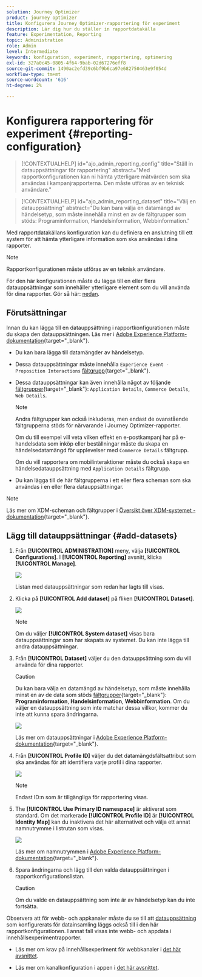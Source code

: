```yaml
---
solution: Journey Optimizer
product: journey optimizer
title: Konfigurera Journey Optimizer-rapportering för experiment
description: Lär dig hur du ställer in rapportdatakälla
feature: Experimentation, Reporting
topic: Administration
role: Admin
level: Intermediate
keywords: konfiguration, experiment, rapportering, optimering
exl-id: 327a0c45-0805-4f64-9bab-02d67276eff8
source-git-commit: 1490ac2efd39c6bf9b6ca97e682750463e9f054d
workflow-type: tm+mt
source-wordcount: '616'
ht-degree: 2%

---
```


# Konfigurera rapportering för experiment {#reporting-configuration}

>[!CONTEXTUALHELP]
>id="ajo_admin_reporting_config"
>title="Ställ in datauppsättningar för rapportering"
>abstract="Med rapportkonfigurationen kan ni hämta ytterligare mätvärden som ska användas i kampanjrapporterna. Den måste utföras av en teknisk användare."

>[!CONTEXTUALHELP]
>id="ajo_admin_reporting_dataset"
>title="Välj en datauppsättning"
>abstract="Du kan bara välja en datamängd av händelsetyp, som måste innehålla minst en av de fältgrupper som stöds: Programinformation, Handelsinformation, Webbinformation."

Med rapportdatakällans konfiguration kan du definiera en anslutning till ett system för att hämta ytterligare information som ska användas i dina rapporter.

<!--The reporting data source configuration allows you to retrieve additional metrics that will be used in the **[!UICONTROL Objectives]** tab of your campaign reports.-->

>[!NOTE]
>
>Rapportkonfigurationen måste utföras av en teknisk användare. <!--Rights?-->

För den här konfigurationen måste du lägga till en eller flera datauppsättningar som innehåller ytterligare element som du vill använda för dina rapporter. Gör så här: [nedan](#add-datasets).

<!--
➡️ [Discover this feature in video](#video)
-->

## Förutsättningar


Innan du kan lägga till en datauppsättning i rapportkonfigurationen måste du skapa den datauppsättningen. Läs mer i [Adobe Experience Platform-dokumentation](https://experienceleague.adobe.com/docs/experience-platform/catalog/datasets/user-guide.html#create){target="_blank"}.

* Du kan bara lägga till datamängder av händelsetyp.

* Dessa datauppsättningar måste innehålla `Experience Event - Proposition Interactions` [fältgrupp](https://experienceleague.adobe.com/docs/experience-platform/xdm/tutorials/create-schema-ui.html#field-group){target="_blank"}.

* Dessa datauppsättningar kan även innehålla något av följande [fältgrupper](https://experienceleague.adobe.com/docs/experience-platform/xdm/tutorials/create-schema-ui.html#field-group){target="_blank"}: `Application Details`, `Commerce Details`, `Web Details`.

  >[!NOTE]
  >
  >Andra fältgrupper kan också inkluderas, men endast de ovanstående fältgrupperna stöds för närvarande i Journey Optimizer-rapporter.

  Om du till exempel vill veta vilken effekt en e-postkampanj har på e-handelsdata som inköp eller beställningar måste du skapa en händelsedatamängd för upplevelser med `Commerce Details` fältgrupp.

  Om du vill rapportera om mobilinteraktioner måste du också skapa en händelsedatauppsättning med `Application Details` fältgrupp.

  <!--The metrics corresponding to each field group are listed [here](#objective-list).-->

* Du kan lägga till de här fältgrupperna i ett eller flera scheman som ska användas i en eller flera datauppsättningar.

>[!NOTE]
>
>Läs mer om XDM-scheman och fältgrupper i [Översikt över XDM-systemet - dokumentation](https://experienceleague.adobe.com/docs/experience-platform/xdm/home.html?lang=sv){target="_blank"}.

<!--
## Objectives corresponding to each field group {#objective-list}

The table below shows which metrics will be added to the **[!UICONTROL Objectives]** tab of your campaign reports for each field group.

| Field group | Objectives |
|--- |--- |
| Commerce Details | Price Total<br>Payment Amount<br>(Unique) Checkouts<br>(Unique) Product List Adds<br>(Unique) Product List Opens<br>(Unique) Product List Removal<br>(Unique) Product List Views<br>(Unique) Product Views<br>(Unique) Purchases<br>(Unique) Save For Laters<br>Product Price Total<br>Product Quantity |
| Application Details | (Unique) App Launches<br>First App Launches<br>(Unique) App Installs<br>(Unique) App Upgrades |
| Web Details | (Unique) Page Views |
-->

## Lägg till datauppsättningar {#add-datasets}

1. Från **[!UICONTROL ADMINISTRATION]** meny, välja **[!UICONTROL Configurations]**. I  **[!UICONTROL Reporting]** avsnitt, klicka **[!UICONTROL Manage]**.

   ![](assets/reporting-config-menu.png)

   Listan med datauppsättningar som redan har lagts till visas.

1. Klicka på **[!UICONTROL Add dataset]** på fliken **[!UICONTROL Dataset]**.

   ![](assets/reporting-config-add.png)

   >[!NOTE]
   >
   >Om du väljer **[!UICONTROL System dataset]** visas bara datauppsättningar som har skapats av systemet. Du kan inte lägga till andra datauppsättningar.

1. Från **[!UICONTROL Dataset]** väljer du den datauppsättning som du vill använda för dina rapporter.

   >[!CAUTION]
   >
   >Du kan bara välja en datamängd av händelsetyp, som måste innehålla minst en av de data som stöds [fältgrupper](https://experienceleague.adobe.com/docs/experience-platform/xdm/tutorials/create-schema-ui.html#field-group){target="_blank"}: **Programinformation**, **Handelsinformation**, **Webbinformation**. Om du väljer en datauppsättning som inte matchar dessa villkor, kommer du inte att kunna spara ändringarna.

   ![](assets/reporting-config-datasets.png)

   Läs mer om datauppsättningar i [Adobe Experience Platform-dokumentation](https://experienceleague.adobe.com/docs/experience-platform/catalog/datasets/overview.html){target="_blank"}.

1. Från **[!UICONTROL Profile ID]** väljer du det datamängdsfältsattribut som ska användas för att identifiera varje profil i dina rapporter.

   ![](assets/reporting-config-profile-id.png)

   >[!NOTE]
   >
   >Endast ID:n som är tillgängliga för rapportering visas.

1. The **[!UICONTROL Use Primary ID namespace]** är aktiverat som standard. Om det markerade **[!UICONTROL Profile ID]** är **[!UICONTROL Identity Map]** kan du inaktivera det här alternativet och välja ett annat namnutrymme i listrutan som visas.

   ![](assets/reporting-config-namespace.png)

   Läs mer om namnutrymmen i [Adobe Experience Platform-dokumentation](https://experienceleague.adobe.com/docs/experience-platform/identity/namespaces.html?lang=sv){target="_blank"}.

1. Spara ändringarna och lägg till den valda datauppsättningen i rapportkonfigurationslistan.

   >[!CAUTION]
   >
   >Om du valde en datauppsättning som inte är av händelsetyp kan du inte fortsätta.

Observera att för webb- och appkanaler måste du se till att [datauppsättning](../data/get-started-datasets.md) som konfigurerats för datainsamling läggs också till i den här rapportkonfigurationen. I annat fall visas inte webb- och appdata i innehållsexperimentrapporter.

* Läs mer om krav på innehållsexperiment för webbkanaler i [det här avsnittet](../web/web-prerequisites.md#experiment-prerequisites).

* Läs mer om kanalkonfiguration i appen i [det här avsnittet](../in-app/inapp-configuration.md).

<!--
When building your campaign reports, you can now see the metrics corresponding to the field groups used in the datasets you added. Go to the **[!UICONTROL Objectives]** tab and select the metrics of your choice to better fine-tune your reports. [Learn more](content-experiment.md#objectives-global)

![](assets/reporting-config-objectives.png)

>[!NOTE]
>
>If you add several datasets, all data from all datasets will be available for reporting.


## How-to video {#video}

Understand how to configure Experience Platform reporting data sources.

>[!VIDEO]()
-->
